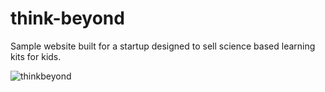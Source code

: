 # think-beyond

Sample website built for a startup designed to sell science based learning kits for kids.

![thinkbeyond](https://github.com/AkhileshAdithya/think-beyond/assets/38578610/e9b7d036-2aee-4d0b-ac9b-2829a0129cdd)


